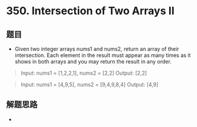 # 350. Intersection of Two Arrays II
## 题目
- Given two integer arrays nums1 and nums2, return an array of their intersection. Each element in the result must appear as many times as it shows in both arrays and you may return the result in any order.

>Input: nums1 = [1,2,2,1], nums2 = [2,2]
>Output: [2,2]

>Input: nums1 = [4,9,5], nums2 = [9,4,9,8,4]
>Output: [4,9]

## 解题思路
- 
